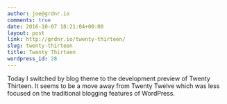 ```yaml
---
author: joe@grdnr.io
comments: true
date: 2016-10-07 18:21:04+00:00
layout: post
link: http://grdnr.io/twenty-thirteen/
slug: twenty-thirteen
title: Twenty Thirteen
wordpress_id: 28
---
```


Today I switched by blog theme to the development preview of Twenty Thirteen. It seems to be a move away from Twenty Twelve which was less focused on the traditional blogging features of WordPress.
